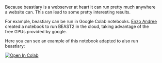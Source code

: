 Because beastiary is a webserver at heart it can run pretty much anywhere a website can. This can lead to some pretty interesting results. 

For example, beastiary can be run in Google Colab notebooks. [Enzo Andree](https://github.com/EnzoAndree/ColabBEAST) created a notebook to run BEAST2 in the cloud, taking advantage of the free GPUs provided by google.

Here you can see an example of this notebook adapted to also run beastiary: 

[![Open In Colab](https://colab.research.google.com/assets/colab-badge.svg)](https://colab.research.google.com/gist/Wytamma/67bdaa46f7c3c64616592e6a8fc23f4d/beastiary.ipynb)